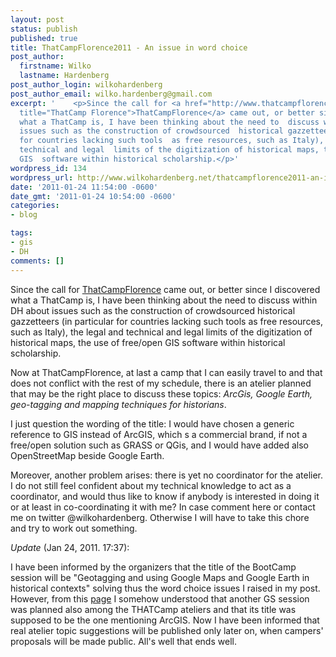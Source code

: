 ```yaml
---
layout: post
status: publish
published: true
title: ThatCampFlorence2011 - An issue in word choice
post_author:
  firstname: Wilko
  lastname: Hardenberg
post_author_login: wilkohardenberg
post_author_email: wilko.hardenberg@gmail.com
excerpt: '    <p>Since the call for <a href="http://www.thatcampflorence.org/about/"
  title="ThatCamp Florence">ThatCampFlorence</a> came out, or better since I discovered
  what a ThatCamp is, I have been thinking about the need to  discuss within DH about
  issues such as the construction of crowdsourced  historical gazzetteers (in particular
  for countries lacking such tools  as free resources, such as Italy), the legal and
  technical and legal  limits of the digitization of historical maps, the use of free/open
  GIS  software within historical scholarship.</p>'
wordpress_id: 134
wordpress_url: http://www.wilkohardenberg.net/thatcampflorence2011-an-issue-in-word-choice/
date: '2011-01-24 11:54:00 -0600'
date_gmt: '2011-01-24 10:54:00 -0600'
categories:
- blog

tags:
- gis
- DH
comments: []
---
```

<p>Since the call for <a href="http://www.thatcampflorence.org/about/" title="ThatCamp Florence">ThatCampFlorence</a> came out, or better since I discovered what a ThatCamp is, I have been thinking about the need to  discuss within DH about issues such as the construction of crowdsourced  historical gazzetteers (in particular for countries lacking such tools  as free resources, such as Italy), the legal and technical and legal  limits of the digitization of historical maps, the use of free/open GIS  software within historical scholarship.</p>
<p>Now at ThatCampFlorence, at last a camp that I can easily travel to and that does not conflict with the rest of my schedule, there is an atelier planned that may be the right place to discuss these topics: <em>ArcGis, Google Earth, geo-tagging and mapping      techniques for historians</em>.</p>
<p>I just question the wording of the title: I would have chosen a generic reference to GIS instead of ArcGIS, which s a commercial brand, if not a free/open solution such as GRASS or QGis,  and I would have added also OpenStreetMap beside Google Earth.</p>
<p>Moreover, another problem arises: there is yet no coordinator for the atelier. I do not still feel confident about my technical knowledge to act as a coordinator, and would thus like to know if anybody is interested in doing it or at least in co-coordinating it with me? In case comment here or contact me on twitter @wilkohardenberg. Otherwise I will have to take this chore and try to work out something.</p>
<p><em>Update</em> (Jan 24, 2011. 17:37):</p>
<p>I have been informed by the organizers that the title of the BootCamp session will be "Geotagging and using Google Maps and Google Earth in historical contexts" solving thus the word choice issues I raised in my post. However, from this <a href="http://www.thatcampflorence.org/about/" title="page">page</a> I somehow understood that another GS session was planned also among  the THATCamp ateliers and that its title was supposed to be the one mentioning ArcGIS. Now I have been informed that real atelier topic suggestions will be published only later on, when campers' proposals will be made public. All's well that ends well.</p>
<p>&nbsp;</p>
<p><strong><span style="font-weight: normal;"><a href="http://www.thatcampflorence.org/programme/" target="_blank"></a></span></strong></p>
<p><strong><span style="font-weight: normal;">&nbsp;</span></strong></p>
<p>&nbsp;</p>
